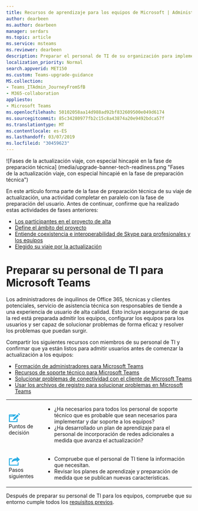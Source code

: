 ```yaml
---
title: Recursos de aprendizaje para los equipos de Microsoft | Administración de problemas de soporte de TI
author: dearbeen
ms.author: dearbeen
manager: serdars
ms.topic: article
ms.service: msteams
ms.reviewer: dearbeen
description: Preparar el personal de TI de su organización para implementar y admitir Microsoft Teams.
localization_priority: Normal
search.appverid: MET150
ms.custom: Teams-upgrade-guidance
MS.collection:
- Teams_ITAdmin_JourneyFromSfB
- M365-collaboration
appliesto:
- Microsoft Teams
ms.openlocfilehash: 50102058aa14d988ad92bf832609500e049d6174
ms.sourcegitcommit: 85c34280977fb2c15c8a43874a20e9492bdca57f
ms.translationtype: MT
ms.contentlocale: es-ES
ms.lasthandoff: 03/07/2019
ms.locfileid: "30459623"
---
```

![Fases de la actualización viaje, con especial hincapié en la fase de preparación técnica] (media/upgrade-banner-tech-readiness.png "Fases de la actualización viaje, con especial hincapié en la fase de preparación técnica")

En este artículo forma parte de la fase de preparación técnica de su viaje de actualización, una actividad completar en paralelo con la fase de preparación del usuario. Antes de continuar, confirme que ha realizado estas actividades de fases anteriores:

- [Los participantes en el proyecto de alta](upgrade-enlist-stakeholders.md)
- [Define el ámbito del proyecto](https://aka.ms/SkypetoTeams-Scope)
- [Entiende coexistencia e interoperabilidad de Skype para profesionales y los equipos](https://aka.ms/SkypeToTeams-Coexist)
- [Elegido su viaje por la actualización](upgrade-and-coexistence-of-skypeforbusiness-and-teams.md)

# <a name="prepare-your-it-staff-for-microsoft-teams"></a>Preparar su personal de TI para Microsoft Teams

Los administradores de inquilinos de Office 365, técnicas y clientes potenciales, servicio de asistencia técnica son responsables de tiende a una experiencia de usuario de alta calidad. Esto incluye asegurarse de que la red está preparada admitir los equipos, configurar los equipos para los usuarios y ser capaz de solucionar problemas de forma eficaz y resolver los problemas que puedan surgir.

Compartir los siguientes recursos con miembros de su personal de TI y confirmar que ya están listos para admitir usuarios antes de comenzar la actualización a los equipos:

- [Formación de administradores para Microsoft Teams](itadmin-readiness.md)
- [Recursos de soporte técnico para Microsoft Teams](support-resources.md)
- [Solucionar problemas de conectividad con el cliente de Microsoft Teams](connectivity-issues.md)
- [Usar los archivos de registro para solucionar problemas en Microsoft Teams](log-files.md)

[//]: # (Formular Debbie para estudiar:)

| | |
|---|---|
| ![](media/audio_conferencing_image7.png) <br/>Puntos de decisión|<ul><li>¿Ha necesarios para todos los personal de soporte técnico que es probable que sean necesarios para implementar y dar soporte a los equipos?</li><li>¿Ha desarrollado un plan de aprendizaje para el personal de incorporación de redes adicionales a medida que avanza el actualización?</li></ul> |
| ![](media/audio_conferencing_image9.png)<br/>Pasos siguientes|<ul><li>Compruebe que el personal de TI tiene la información que necesitan.</li><li>Revisar los planes de aprendizaje y preparación de medida que se publican nuevas características.</li></ul>|

Después de preparar su personal de TI para los equipos, compruebe que su entorno cumple todos los [requisitos previos](upgrade-plan-journey-prerequisites.md).